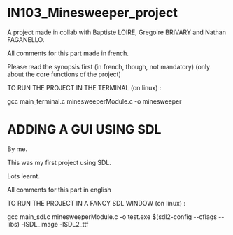 # IN103_Minesweeper_project
A project made in collab with Baptiste LOIRE, Gregoire BRIVARY and Nathan FAGANELLO.

All comments for this part made in french.

Please read the synopsis first (in french, though, not mandatory) (only about the core functions of the project)

TO RUN THE PROJECT IN THE TERMINAL (on linux) :

gcc main_terminal.c minesweeperModule.c -o minesweeper

# ADDING A GUI USING SDL
By me.

This was my first project using SDL.

Lots learnt.

All comments for this part in english

TO RUN THE PROJECT IN A FANCY SDL WINDOW (on linux) : 

gcc main_sdl.c minesweeperModule.c -o test.exe $(sdl2-config --cflags --libs) -lSDL_image -lSDL2_ttf


